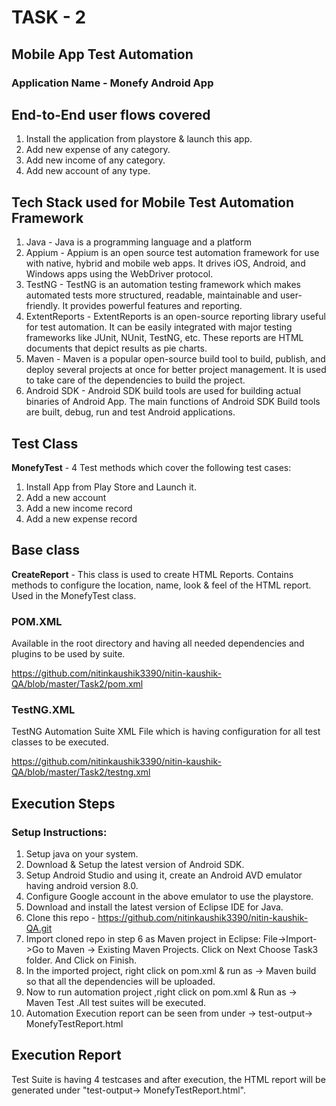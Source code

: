 # **TASK - 2** 

## Mobile App Test Automation

### **Application Name - Monefy Android App**

## **End-to-End user flows covered**

1. Install the application from playstore & launch this app.
2. Add new expense of any category.
3. Add new income of any category.
4. Add new account of any type.

## **Tech Stack used for Mobile Test Automation Framework**

1. Java - Java is a programming language and a platform
2. Appium - Appium is an open source test automation framework for use with native, hybrid and mobile web apps. It drives iOS, Android, and Windows apps using the WebDriver protocol.
3. TestNG - TestNG is an automation testing framework which makes automated tests more structured, readable, maintainable and user-friendly. It provides powerful features and reporting.
4. ExtentReports - ExtentReports is an open-source reporting library useful for test automation. It can be easily integrated with major testing frameworks like JUnit, NUnit, TestNG, etc. These reports are HTML documents that depict results as pie charts.
5. Maven - Maven is a popular open-source build tool to build, publish, and deploy several projects at once for better project management. It is used to take care of the dependencies to build the project.
6. Android SDK - Android SDK build tools are used for building actual binaries of Android App. The main functions of Android SDK Build tools are built, debug, run and test Android applications.

## **Test Class**

**MonefyTest** - 4 Test methods which cover the following test cases:

1. Install App from Play Store and Launch it.
2. Add a new account
3. Add a new income record
4. Add a new expense record

## **Base class** 
 
 **CreateReport** - This class is used to create HTML Reports. Contains methods to configure the location, name, look & feel of the HTML report. Used in the MonefyTest class.


### **POM.XML**

Available in the root directory and having all needed dependencies and plugins to be used by suite.

https://github.com/nitinkaushik3390/nitin-kaushik-QA/blob/master/Task2/pom.xml

### **TestNG.XML**

TestNG Automation Suite XML File which is having configuration for all test classes to be executed.

https://github.com/nitinkaushik3390/nitin-kaushik-QA/blob/master/Task2/testng.xml

## Execution Steps

### **Setup Instructions**:

1. Setup java on your system.
2. Download & Setup the latest version of Android SDK.
3. Setup Android Studio and using it, create an Android AVD emulator having android version 8.0.
4. Configure Google account in the above emulator to use the playstore.
5. Download and install the latest version of Eclipse IDE for Java.
6. Clone this repo - https://github.com/nitinkaushik3390/nitin-kaushik-QA.git 
7. Import cloned repo in step 6 as Maven project in Eclipse:
    File->Import->Go to Maven -> Existing Maven Projects. Click on Next
    Choose Task3 folder. And Click on Finish.
8. In the imported project, right click on pom.xml & run as -> Maven build so that  all the dependencies will be uploaded.
9. Now to run automation project ,right click on pom.xml & Run as -> Maven   Test .All test suites will be executed.
10. Automation Execution report can be seen from under -> test-output-> MonefyTestReport.html

## **Execution Report**

Test Suite is having 4 testcases and after execution, the HTML report will be generated under "test-output-> MonefyTestReport.html".
